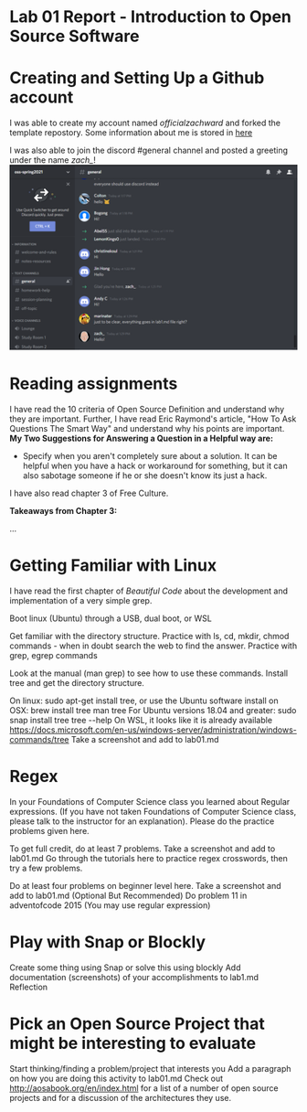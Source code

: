 # Lab 01 Report - Introduction to Open Source Software

# Creating and Setting Up a Github account
I was able to create my account named *officialzachward* and forked the template
repostory. Some information about me is stored in [here](../../index.md)

I was also able to join the discord #general channel and posted a greeting
under the name *zach_*!
![Zachary](/labs/lab-01/images/discordchat.png)

# Reading assignments

I have read the 10 criteria of Open Source Definition and understand why they are important. Further, I have
read Eric Raymond's article, "How To Ask Questions The Smart Way" and understand why his points
are important.
**My Two Suggestions for Answering a Question in a Helpful way are:**
* Specify when you aren't completely sure about a solution. It can be helpful when you have a hack or workaround for something, but it can
also sabotage someone if he or she doesn't know its just a hack.

I have also read chapter 3 of Free Culture.

**Takeaways from Chapter 3:**

...

# Getting Familiar with Linux
I have read the first chapter of *Beautiful Code* about the development and implementation of
a very simple grep.

Boot linux (Ubuntu) through a USB, dual boot, or WSL

Get familiar with the directory structure.
Practice with ls, cd, mkdir, chmod commands - when in doubt search the web to find the answer.
Practice with grep, egrep commands

Look at the manual (man grep) to see how to use these commands.
Install tree and get the directory structure.

On linux: sudo apt-get install tree, or use the Ubuntu software install
on OSX: brew install tree
man tree
For Ubuntu versions 18.04 and greater:
sudo snap install tree
tree --help
On WSL, it looks like it is already available https://docs.microsoft.com/en-us/windows-server/administration/windows-commands/tree
Take a screenshot and add to lab01.md
# Regex

In your Foundations of Computer Science class you learned about Regular expressions. (If you have not taken Foundations of Computer Science class, please talk to the instructor for an explanation). Please do the practice problems given here.

To get full credit, do at least 7 problems.
Take a screenshot and add to lab01.md
Go through the tutorials here to practice regex crosswords, then try a few problems.

Do at least four problems on beginner level here.
Take a screenshot and add to lab01.md
(Optional But Recommended) Do problem 11 in adventofcode 2015 (You may use regular expression)

# Play with Snap or Blockly

Create some thing using Snap or solve this using blockly
Add documentation (screenshots) of your accomplishments to lab1.md
Reflection

# Pick an Open Source Project that might be interesting to evaluate
Start thinking/finding a problem/project that interests you
Add a paragraph on how you are doing this activity to lab01.md
Check out http://aosabook.org/en/index.html for a list of a number of open source projects and for a discussion of the architectures they use.
